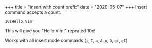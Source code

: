 +++
title = "insert with count prefix"
date = "2020-05-07"
+++
Insert command accepts a count.

`10iHello Vim!`

This will give you "Hello Vim!" repeated 10x!

Works with all insert mode commands  (`i`, `I`, `a`, `A`, `o`, `O`, `gi`, `gI`)
